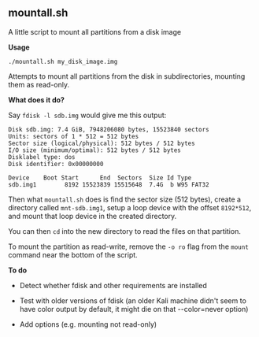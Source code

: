 ## mountall.sh

A little script to mount all partitions from a disk image

**Usage**

    ./mountall.sh my_disk_image.img

Attempts to mount all partitions from the disk in subdirectories,
mounting them as read-only.


**What does it do?**

Say `fdisk -l sdb.img` would give me this output:

    Disk sdb.img: 7.4 GiB, 7948206080 bytes, 15523840 sectors
	Units: sectors of 1 * 512 = 512 bytes
	Sector size (logical/physical): 512 bytes / 512 bytes
	I/O size (minimum/optimal): 512 bytes / 512 bytes
	Disklabel type: dos
	Disk identifier: 0x00000000

	Device    Boot Start      End  Sectors  Size Id Type
	sdb.img1        8192 15523839 15515648  7.4G  b W95 FAT32

Then what `mountall.sh` does is find the sector size (512 bytes), create a
directory called `mnt-sdb.img1`, setup a loop device with the offset `8192*512`,
and mount that loop device in the created directory.

You can then `cd` into the new directory to read the files on that partition.

To mount the partition as read-write, remove the `-o ro` flag from the `mount`
command near the bottom of the script.


**To do**

- Detect whether fdisk and other requirements are installed

- Test with older versions of fdisk (an older Kali machine didn't seem to have
  color output by default, it might die on that --color=never option)

- Add options (e.g. mounting not read-only)
